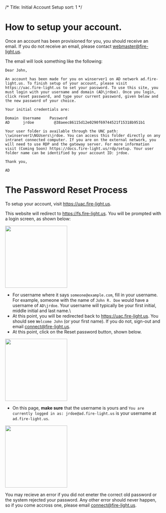 /*
Title: Initial Account Setup
sort: 1
*/

# How to setup your account.

Once an account has been provisioned for you, you should receive an email. If you do not receive an email, please contact [webmaster@fire-light.us](mailto:webmaster@fire-light.us).

The email will look something like the following:

```Text
Dear John,

An account has been made for you on winserver1 on AD network ad.fire-light.us. To finish setup of your account, please visit https://uac.fire-light.us to set your password. To use this site, you must login with your username and domain (AD\jrdoe). Once you login, click reset password, and type your current password, given below and the new password of your choice.

Your initial credentials are:

Domain	Username	Password
AD      jrdoe         @38aeec86115d12e0290f69744521f15318b951b1

Your user folder is available through the UNC path: \\winserver1\NGUsers\jrdoe. You can access this folder directly on any intranet connected computer. If you are on the external network, you will need to use RDP and the gateway server. For more information visit (Coming Soon) https://docs.fire-light.us/rdp/setup. Your user folder name can be identified by your account ID: jrdoe.

Thank you,

AD
```

# The Password Reset Process
To setup your account, visit https://uac.fire-light.us.

This website will redirect to https://fs.fire-light.us. You will be prompted with a login screen, as shown below:

<img src="https://static.fire-light.us/docs.fire-light.us/images/AccountSetup/ADFS_SSO_Initial_Filled.png" width="200">

- For username where it says `someone@example.com`, fill in your username. For example, someone with the name of `John R. Doe` would have a username of `AD\jrdoe`. Your username will typically be your first initial, middle initial and last name.\
- At this point, you will be redirected back to https://uac.fire-light.us. You should see `Welcome John` (or your first name). If you do not, sign-out and email [connect@fire-light.us](mailto:connect@fire-light.us).
- At this point, click on the Reset password button, shown below.

<img src="https://static.fire-light.us/docs.fire-light.us/images/AccountSetup/resetPasswordButton.png" width="200">

- On this page, **make sure** that the username is yours and `You are currently logged in as: jrdoe@ad.fire-light.us` is your username at `ad.fire-light.us`.

<img src="https://static.fire-light.us/docs.fire-light.us/images/AccountSetup/resetPasswordInfo.PNG" width="200">

You may recieve an error if you did not eneter the correct old password or the system rejected your password.
Any other error should never happen, so if you come accross one, please email [connect@fire-light.us](mailto:connect@fire-light.us).
